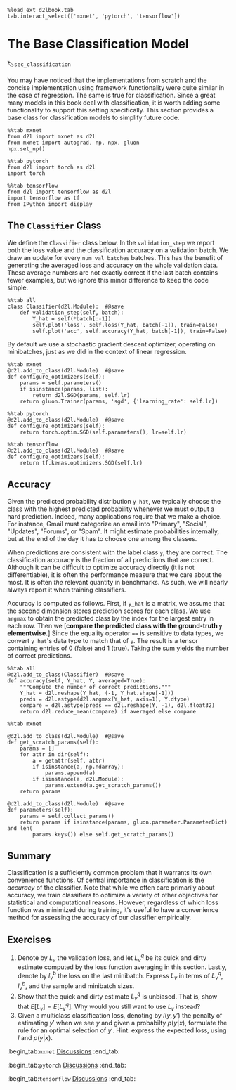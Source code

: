 ```{.python .input  n=1}
%load_ext d2lbook.tab
tab.interact_select(['mxnet', 'pytorch', 'tensorflow'])
```

# The Base Classification Model
:label:`sec_classification`

You may have noticed that the implementations from scratch and the concise implementation using framework functionality were quite similar in the case of regression. The same is true for classification. Since a great many models in this book deal with classification, it is worth adding some functionality to support this setting specifically. This section provides a base class for classification models to simplify future code.

```{.python .input  n=2}
%%tab mxnet
from d2l import mxnet as d2l
from mxnet import autograd, np, npx, gluon
npx.set_np()
```

```{.python .input  n=3}
%%tab pytorch
from d2l import torch as d2l
import torch
```

```{.python .input  n=4}
%%tab tensorflow
from d2l import tensorflow as d2l
import tensorflow as tf
from IPython import display
```

## The `Classifier` Class

We define the `Classifier` class below. In the `validation_step` we report both the loss value and the classification accuracy on a validation batch. We draw an update for every `num_val_batches` batches. This has the benefit of generating the averaged loss and accuracy on the whole validation data. These average numbers are not exactly correct if the last batch contains fewer examples, but we ignore this minor difference to keep the code simple.

```{.python .input  n=5}
%%tab all
class Classifier(d2l.Module):  #@save
    def validation_step(self, batch):
        Y_hat = self(*batch[:-1])
        self.plot('loss', self.loss(Y_hat, batch[-1]), train=False)
        self.plot('acc', self.accuracy(Y_hat, batch[-1]), train=False)
```

By default we use a stochastic gradient descent optimizer, operating on minibatches, just as we did in the context of linear regression.

```{.python .input  n=6}
%%tab mxnet
@d2l.add_to_class(d2l.Module)  #@save
def configure_optimizers(self):
    params = self.parameters()
    if isinstance(params, list):
        return d2l.SGD(params, self.lr)
    return gluon.Trainer(params, 'sgd', {'learning_rate': self.lr})
```

```{.python .input  n=7}
%%tab pytorch
@d2l.add_to_class(d2l.Module)  #@save
def configure_optimizers(self):
    return torch.optim.SGD(self.parameters(), lr=self.lr)
```

```{.python .input  n=8}
%%tab tensorflow
@d2l.add_to_class(d2l.Module)  #@save
def configure_optimizers(self):
    return tf.keras.optimizers.SGD(self.lr)
```

## Accuracy

Given the predicted probability distribution `y_hat`,
we typically choose the class with the highest predicted probability
whenever we must output a hard prediction.
Indeed, many applications require that we make a choice.
For instance, Gmail must categorize an email into "Primary", "Social", "Updates", "Forums", or "Spam".
It might estimate probabilities internally,
but at the end of the day it has to choose one among the classes.

When predictions are consistent with the label class `y`, they are correct.
The classification accuracy is the fraction of all predictions that are correct.
Although it can be difficult to optimize accuracy directly (it is not differentiable),
it is often the performance measure that we care about the most. It is often *the*
relevant quantity in benchmarks. As such, we will nearly always report it when training classifiers.

Accuracy is computed as follows.
First, if `y_hat` is a matrix,
we assume that the second dimension stores prediction scores for each class.
We use `argmax` to obtain the predicted class by the index for the largest entry in each row.
Then we [**compare the predicted class with the ground-truth `y` elementwise.**]
Since the equality operator `==` is sensitive to data types,
we convert `y_hat`'s data type to match that of `y`.
The result is a tensor containing entries of 0 (false) and 1 (true).
Taking the sum yields the number of correct predictions.

```{.python .input  n=9}
%%tab all
@d2l.add_to_class(Classifier)  #@save
def accuracy(self, Y_hat, Y, averaged=True):
    """Compute the number of correct predictions."""
    Y_hat = d2l.reshape(Y_hat, (-1, Y_hat.shape[-1]))
    preds = d2l.astype(d2l.argmax(Y_hat, axis=1), Y.dtype)
    compare = d2l.astype(preds == d2l.reshape(Y, -1), d2l.float32)
    return d2l.reduce_mean(compare) if averaged else compare
```

```{.python .input  n=10}
%%tab mxnet

@d2l.add_to_class(d2l.Module)  #@save
def get_scratch_params(self):
    params = []
    for attr in dir(self):
        a = getattr(self, attr)
        if isinstance(a, np.ndarray):
            params.append(a)
        if isinstance(a, d2l.Module):
            params.extend(a.get_scratch_params())
    return params

@d2l.add_to_class(d2l.Module)  #@save
def parameters(self):
    params = self.collect_params()
    return params if isinstance(params, gluon.parameter.ParameterDict) and len(
        params.keys()) else self.get_scratch_params()
```

## Summary

Classification is a sufficiently common problem that it warrants its own convenience functions. Of central importance in classification is the *accuracy* of the classifier. Note that while we often care primarily about accuracy, we train classifiers to optimize a variety of other objectives for statistical and computational reasons. However, regardless of which loss function was minimized during training, it's useful to have a convenience method for assessing the accuracy of our classifier empirically. 


## Exercises

1. Denote by $L_v$ the validation loss, and let $L_v^q$ be its quick and dirty estimate computed by the loss function averaging in this section. Lastly, denote by $l_v^b$ the loss on the last minibatch. Express $L_v$ in terms of $L_v^q$, $l_v^b$, and the sample and minibatch sizes.
1. Show that the quick and dirty estimate $L_v^q$ is unbiased. That is, show that $E[L_v] = E[L_v^q]$. Why would you still want to use $L_v$ instead?
1. Given a multiclass classification loss, denoting by $l(y,y')$ the penalty of estimating $y'$ when we see $y$ and given a probabilty $p(y|x)$, formulate the rule for an optimal selection of $y'$. Hint: express the expected loss, using $l$ and $p(y|x)$.

:begin_tab:`mxnet`
[Discussions](https://discuss.d2l.ai/t/6808)
:end_tab:

:begin_tab:`pytorch`
[Discussions](https://discuss.d2l.ai/t/6809)
:end_tab:

:begin_tab:`tensorflow`
[Discussions](https://discuss.d2l.ai/t/6810)
:end_tab:
